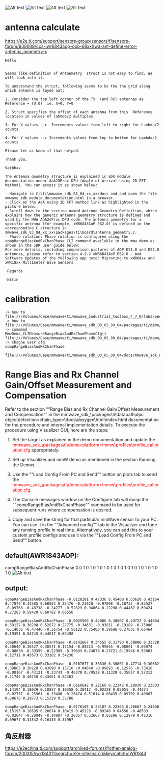 <style>
r { color: Red }
o { color: Orange }
g { color: Green }
</style>

![Alt text](xWR6843AOP.jpg)
![Alt text](xWR6843ISK-ODS.jpg)
![Alt text](xWR1843AOP.jpg)
![Alt text](xWR1843BOOST.jpg)

# antenna calculate
https://e2e.ti.com/support/sensors-group/sensors/f/sensors-forum/908009/ccs-iwr6843aop-oob-68xxhwa-ant-define-error-antenna_geometry-c

```
Hello


Seems like definition of AntGemetry  struct is not easy to find. We will look into it.

To understand the struct, following seems to be the the grid along which antenna is layed out:

1. Consider the top left corner of the Tx  (and Rx) antennas as Reference = (0,0)  ie. X=0, Y=0

2. Struct specifies the offset of each antenna from this  Reference location in values of labmda/2 multiples.

3. For X values -->  Increments values from left to right for Lambda/2 counts

4. For Y values --> Increments values from top to bottom for Lambda/2 counts

Please let us know if that helped.

Thank you,

Vaibhav

```

```
The Antenna Geometry structure is explained in SDK module documentation under AoA2DProc DPU (Angle of Arrival using 2D FFT Method). You can access it as shown below:

- Navigate to C:\ti\mmwave_sdk_03_04_xx_xx\docs and and open the file mmwave_sdk_module_documentation.html in a browser.
- Click on the AoA using 2D FFT method link as highlighted in the picture below:
- Scroll down to the section named Antenna Geometry Definition, which explains how the generic antenna geometry structure is defined and used by the HWA AoA2dProc DPU code. The antenna geometry for a specific antenna (for example, xWR6843AoP ES2.0) is defined in the corresponding C structure in mmwave_sdk_03_04_xx_xx\packages\ti\board\antenna_geometry.c.
- Phase rotation: Phase rotation is configured using the compRangeBiasAndRxChanPhase CLI command available in the mmw demo as shown in the SDK user guide below:
For more details, including comparison pictures of AOP ES1.0 and ES2.0 antennas, please refer to section 4.2.2 xWR6843AoP ES2.0 - AoA Software Updates of the following app note: Migrating to xWR68xx and xWR18xx Millimeter Wave Sensors

 Regards

-Nitin
```

# calibration
```
-> how to
file:///Volumes/Case/mmwave/ti/mmwave_industrial_toolbox_4_7_0/labs/people_counting/overhead_3d_people_counting/docs/overhead_3d_people_counting_user_guide.html
-> how to
file:///Volumes/Case/mmwave/ti/mmwave_sdk_03_05_00_04/packages/ti/demo/xwr68xx/mmw/docs/doxygen/html/index.html
-> command
MmwDemo_CLIMeasureRangeBiasAndRxChanPhaseCfg()
file:///Volumes/Case/mmwave/ti/mmwave_sdk_03_05_00_04/packages/ti/demo/xwr16xx/mmw/docs/doxygen/html/globals_m.html
-> chagne user cfg
compRangeBiasAndRxChanPhase

file:///Volumes/Case/mmwave/ti/mmwave_sdk_03_05_00_04/docs/mmwave_sdk_user_guide.pdf
```

# Range Bias and Rx Channel Gain/Offset Measurement and Compensation
Refer to the section ""Range Bias and Rx Channel Gain/Offset Measurement and Compensation"" in the mmwave_sdk_<ver>\packages\ti\datapath\dpc\
objectdetection\<chain_type>\docs\doxygen\html\index.html documentation for the procedure and internal implementation details. To execute the
procedure using Visualizer GUI, here are the steps:

1. Set the target as explained in the demo documentation and update the <r>mmwave_sdk_<ver>\packages\ti\demo\<platform>\mmw\profiles\profile_calibration.cfg</r> appropriately.

2. Set up Visualizer and mmW demo as mentioned in the section Running the Demos.

3. Use the ""Load Config From PC and Send"" button on plots tab to send the <r>mmwave_sdk_<ver>\packages\ti\demo\<platform>\mmw\profiles\profile_calibration.cfg</r>.

4. The Console messages window on the Configure tab will dump the ""compRangeBiasAndRxChanPhase"" command to be used for subsequent runs where compensation is desired.

5. Copy and save the string for that particular mmWave sensor to your PC. You can use it in the ""Advanced config"" tab in the Visualizer and
   tune any running profile in real time. Alternatively, you can add this to your custom profile configs and use it via the ""Load Config From PC
   and Send"" button.

## default(AWR1843AOP):
compRangeBiasAndRxChanPhase 0.0 1 0 1 0 1 0 1 0 1 0 1 0 1 0 1 0 1 0 1 0 1 0 1 0
![Alt text](mmwave_calibration.jpg)

## output:
```
compRangeBiasAndRxChanPhase -0.0128281 0.47336 0.45468 0.63620 0.43164 0.47879 0.43585 0.60052 0.25476 -0.23920 -0.97098 -0.18732 -0.83527 -0.09763 -0.48718 -0.24277 -0.52823 0.94864 0.22208 0.44437 0.69424 0.27283 0.58420 0.60782 0.66550

compRangeBiasAndRxChanPhase -0.0025509 0.44986 0.38507 0.49722 0.44604 0.39127 0.38208 0.52872 0.22775 -0.34631 -0.93811 -0.19189 -0.75006 -0.14056 -0.47440 -0.31754 -0.50122 0.75406 0.38696 0.27631 0.66464 0.19391 0.54745 0.44617 0.69498

compRangeBiasAndRxChanPhase -0.0142667 0.34555 0.31793 0.38806 0.33328 0.30640 0.30527 0.38571 0.17154 -0.08313 -0.99655 -0.08801 -0.66074 -0.08630 -0.39359 -0.22903 -0.39633 0.74078 0.23721 0.19946 0.59003 0.12711 0.45673 0.33102 0.54230

compRangeBiasAndRxChanPhase -0.0167677 0.38330 0.36801 0.47714 0.30682 0.39865 0.30228 0.43890 0.15710 -0.04648 -0.99893 -0.12576 -0.73410 -0.08167 -0.43121 -0.23743 -0.46378 0.79538 0.11328 0.35657 0.57312 0.21744 0.48730 0.43661 0.54303

compRangeBiasAndRxChanPhase -0.0168642 0.22168 0.22342 0.18030 0.23633 0.14194 0.18039 0.18857 0.10358 0.38412 -0.92328 0.05051 -0.44324 -0.02737 -0.25961 -0.13486 -0.26474 0.51614 0.08435 0.09702 0.40067 0.08676 0.29773 0.15329 0.35788

compRangeBiasAndRxChanPhase -0.0170105 0.23187 0.22363 0.20667 0.24698 0.15195 0.18695 0.20074 0.10419 0.45126 -0.89240 0.04550 -0.48593 -0.02847 -0.28049 -0.14987 -0.28357 0.52667 0.03296 0.12979 0.42316 0.09677 0.31842 0.16135 0.37967
```

## 角反射器
https://e2echina.ti.com/support/archived-forums/f/other-analog-forum/200315/iwr1843?tisearch=e2e-sitesearch&keymatch=IWR1843